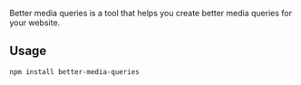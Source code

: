 Better media queries is a tool that helps you create better media queries for your website.

## Usage

```bash
npm install better-media-queries
```
